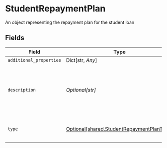 # StudentRepaymentPlan

An object representing the repayment plan for the student loan


## Fields

| Field                                                                                        | Type                                                                                         | Required                                                                                     | Description                                                                                  |
| -------------------------------------------------------------------------------------------- | -------------------------------------------------------------------------------------------- | -------------------------------------------------------------------------------------------- | -------------------------------------------------------------------------------------------- |
| `additional_properties`                                                                      | Dict[str, *Any*]                                                                             | :heavy_minus_sign:                                                                           | N/A                                                                                          |
| `description`                                                                                | *Optional[str]*                                                                              | :heavy_check_mark:                                                                           | The description of the repayment plan as provided by the servicer.                           |
| `type`                                                                                       | [Optional[shared.StudentRepaymentPlanType]](../../models/shared/studentrepaymentplantype.md) | :heavy_check_mark:                                                                           | The type of the repayment plan.                                                              |